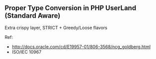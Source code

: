 Proper Type Conversion in PHP UserLand (Standard Aware)
--------------

 Extra crispy layer, STRICT + Greedy/Loose flavors


Ref:  
 - http://docs.oracle.com/cd/E19957-01/806-3568/ncg_goldberg.html
 - ISO/IEC 10967

